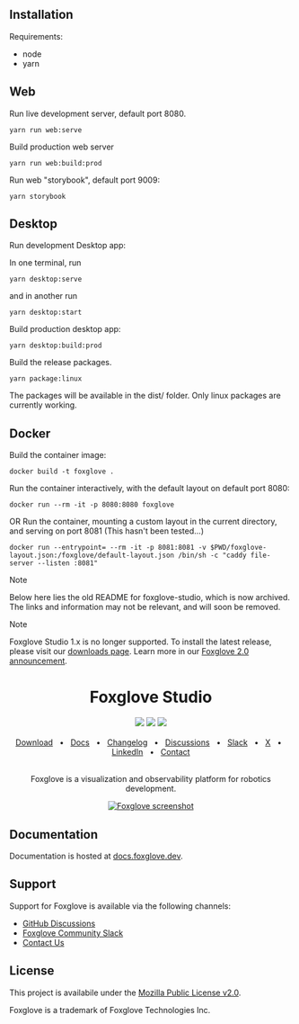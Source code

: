 
## Installation

Requirements:

* node
* yarn

## Web
Run live development server, default port 8080.

```
yarn run web:serve
```

Build production web server

```
yarn run web:build:prod
```

Run web "storybook", default port 9009:
```
yarn storybook
```

## Desktop

Run development Desktop app:

In one terminal, run
```
yarn desktop:serve
```
and in another run
```
yarn desktop:start
```

Build production desktop app:

```
yarn desktop:build:prod
```

Build the release packages.
```
yarn package:linux
```
The packages will be available in the dist/ folder. Only linux packages are currently working.

## Docker

Build the container image:

```
docker build -t foxglove .
```

Run the container interactively, with the default layout on default port 8080:
```
docker run --rm -it -p 8080:8080 foxglove
```

OR Run the container, mounting a custom layout in the current directory, and serving on port 8081 (This hasn't been tested...)
```
docker run --entrypoint= --rm -it -p 8081:8081 -v $PWD/foxglove-layout.json:/foxglove/default-layout.json /bin/sh -c "caddy file-server --listen :8081"
```

> [!NOTE]
> Below here lies the old README for foxglove-studio, which is now archived. The links and information may not be relevant, and will soon be removed.

> [!NOTE]
> Foxglove Studio 1.x is no longer supported. To install the latest release, please visit our [downloads page](https://foxglove.dev/download). Learn more in our [Foxglove 2.0 announcement](https://foxglove.dev/blog/foxglove-2-0-unifying-robotics-observability).

<div align="center">
    <h1>Foxglove Studio</h1>
    <a href="https://github.com/foxglove/studio/blob/main/LICENSE"><img src="https://img.shields.io/github/license/foxglove/studio" /></a>
    <a href="https://github.com/orgs/foxglove/discussions"><img src="https://img.shields.io/github/discussions/foxglove/community.svg?logo=github" /></a>
    <a href="https://foxglove.dev/slack"><img src="https://img.shields.io/badge/chat-slack-purple.svg?logo=slack" /></a>
    <br />
    <br />
    <a href="https://foxglove.dev/download">Download</a>
    <span>&nbsp;&nbsp;•&nbsp;&nbsp;</span>
    <a href="https://docs.foxglove.dev/">Docs</a>
    <span>&nbsp;&nbsp;•&nbsp;&nbsp;</span>
    <a href="https://docs.foxglove.dev/changelog">Changelog</a>
    <span>&nbsp;&nbsp;•&nbsp;&nbsp;</span>
    <a href="https://github.com/orgs/foxglove/discussions">Discussions</a>
    <span>&nbsp;&nbsp;•&nbsp;&nbsp;</span>
    <a href="https://foxglove.dev/slack">Slack</a>
    <span>&nbsp;&nbsp;•&nbsp;&nbsp;</span>
    <a href="https://x.com/foxglove">X</a>
    <span>&nbsp;&nbsp;•&nbsp;&nbsp;</span>
    <a href="https://www.linkedin.com/company/foxglovedev/">LinkedIn</a>
    <span>&nbsp;&nbsp;•&nbsp;&nbsp;</span>
    <a href="https://foxglove.dev/contact">Contact</a>
  <br />
  <br />

Foxglove is a visualization and observability platform for robotics development.

  <p align="center">
    <a href="https://foxglove.dev"><img alt="Foxglove screenshot" src="/resources/screenshot.png"></a>
  </p>
</div>



## Documentation

Documentation is hosted at [docs.foxglove.dev](https://docs.foxglove.dev/).

## Support

Support for Foxglove is available via the following channels:

- [GitHub Discussions](https://github.com/orgs/foxglove/discussions)
- [Foxglove Community Slack](https://foxglove.dev/slack)
- [Contact Us](https://foxglove.dev/contact)

## License

This project is availabile under the [Mozilla Public License v2.0](/LICENSE).

Foxglove is a trademark of Foxglove Technologies Inc.
